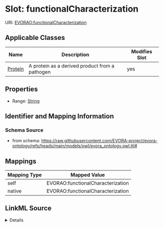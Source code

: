

# Slot: functionalCharacterization



URI: [EVORAO:functionalCharacterization](https://raw.githubusercontent.com/EVORA-project/evora-ontology/refs/heads/main/models/owl/evora_ontology.owl.ttl#functionalCharacterization)



<!-- no inheritance hierarchy -->





## Applicable Classes

| Name | Description | Modifies Slot |
| --- | --- | --- |
| [Protein](Protein.md) | A protein as a derived product from a pathogen |  yes  |







## Properties

* Range: [String](String.md)





## Identifier and Mapping Information







### Schema Source


* from schema: https://raw.githubusercontent.com/EVORA-project/evora-ontology/refs/heads/main/models/owl/evora_ontology.owl.ttl#




## Mappings

| Mapping Type | Mapped Value |
| ---  | ---  |
| self | EVORAO:functionalCharacterization |
| native | EVORAO:functionalCharacterization |




## LinkML Source

<details>
```yaml
name: functionalCharacterization
from_schema: https://raw.githubusercontent.com/EVORA-project/evora-ontology/refs/heads/main/models/owl/evora_ontology.owl.ttl#
rank: 1000
alias: functionalCharacterization
domain_of:
- Protein
range: string
equals_string_in:
- Functionally characterized
- No functional characterization

```
</details>